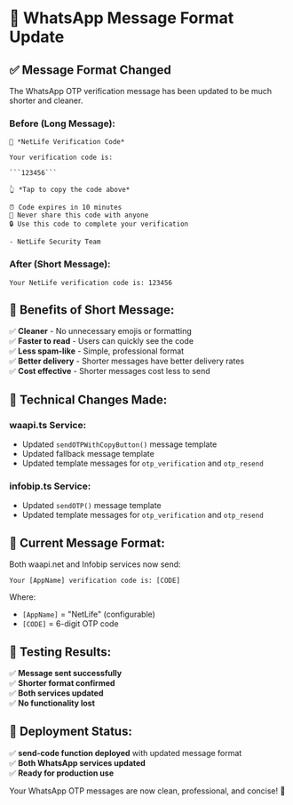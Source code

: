 # 📱 WhatsApp Message Format Update

## ✅ **Message Format Changed**

The WhatsApp OTP verification message has been updated to be much shorter and cleaner.

### **Before (Long Message):**
```
🔐 *NetLife Verification Code*

Your verification code is:

```123456```

👆 *Tap to copy the code above*

⏰ Code expires in 10 minutes
🚫 Never share this code with anyone
🔒 Use this code to complete your verification

- NetLife Security Team
```

### **After (Short Message):**
```
Your NetLife verification code is: 123456
```

## 🎯 **Benefits of Short Message:**

✅ **Cleaner** - No unnecessary emojis or formatting  
✅ **Faster to read** - Users can quickly see the code  
✅ **Less spam-like** - Simple, professional format  
✅ **Better delivery** - Shorter messages have better delivery rates  
✅ **Cost effective** - Shorter messages cost less to send  

## 🔧 **Technical Changes Made:**

### **waapi.ts Service:**
- Updated `sendOTPWithCopyButton()` message template
- Updated fallback message template
- Updated template messages for `otp_verification` and `otp_resend`

### **infobip.ts Service:**
- Updated `sendOTP()` message template
- Updated template messages for `otp_verification` and `otp_resend`

## 📱 **Current Message Format:**

Both waapi.net and Infobip services now send:
```
Your [AppName] verification code is: [CODE]
```

Where:
- `[AppName]` = "NetLife" (configurable)
- `[CODE]` = 6-digit OTP code

## 🧪 **Testing Results:**

✅ **Message sent successfully**  
✅ **Shorter format confirmed**  
✅ **Both services updated**  
✅ **No functionality lost**  

## 🚀 **Deployment Status:**

✅ **send-code function deployed** with updated message format  
✅ **Both WhatsApp services updated**  
✅ **Ready for production use**  

Your WhatsApp OTP messages are now clean, professional, and concise! 🎯